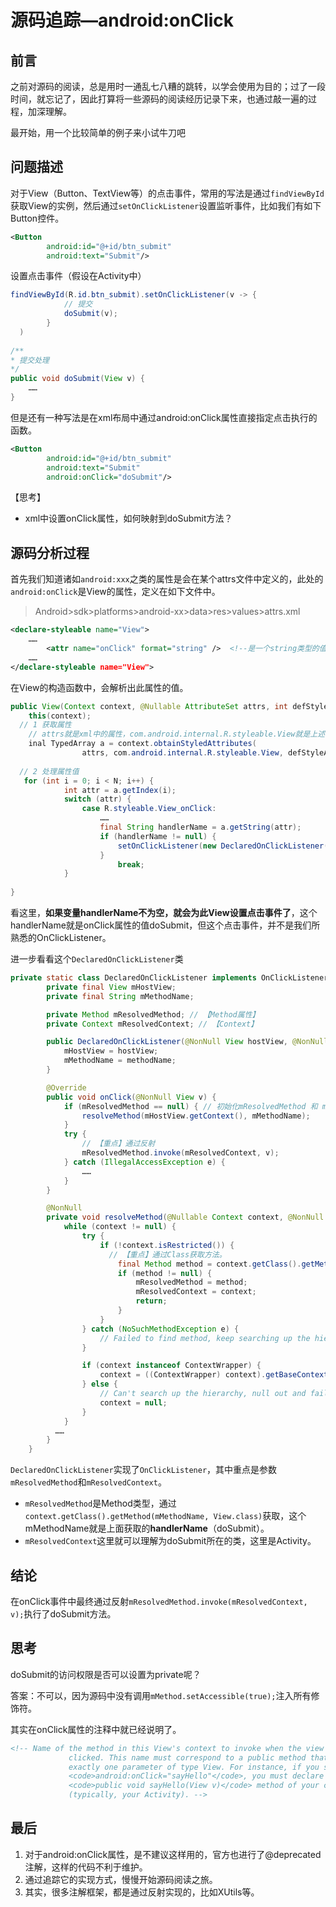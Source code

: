 # 源码追踪—android:onClick

## 前言

之前对源码的阅读，总是用时一通乱七八糟的跳转，以学会使用为目的；过了一段时间，就忘记了，因此打算将一些源码的阅读经历记录下来，也通过敲一遍的过程，加深理解。

最开始，用一个比较简单的例子来小试牛刀吧

## 问题描述

对于View（Button、TextView等）的点击事件，常用的写法是通过`findViewById`获取View的实例，然后通过`setOnClickListener`设置监听事件，比如我们有如下Button控件。

```xml
<Button
        android:id="@+id/btn_submit"
        android:text="Submit"/>
```

设置点击事件（假设在Activity中）

```java
findViewById(R.id.btn_submit).setOnClickListener(v -> {
  			// 提交
  			doSubmit(v);
		}
  )
  
/**
* 提交处理
*/
public void doSubmit(View v) {
  	……
}
```



但是还有一种写法是在xml布局中通过android:onClick属性直接指定点击执行的函数。

```xml
<Button
        android:id="@+id/btn_submit"
        android:text="Submit"
        android:onClick="doSubmit"/>
```

【思考】

- xml中设置onClick属性，如何映射到doSubmit方法？



## 源码分析过程

首先我们知道诸如`android:xxx`之类的属性是会在某个attrs文件中定义的，此处的`android:onClick`是View的属性，定义在如下文件中。

> Android>sdk>platforms>android-xx>data>res>values>attrs.xml

````xml
<declare-styleable name="View">
  	……
		<attr name="onClick" format="string" />  <!--是一个string类型的值。-->
  	……
</declare-styleable name="View">
````



在View的构造函数中，会解析出此属性的值。

```java
public View(Context context, @Nullable AttributeSet attrs, int defStyleAttr, int defStyleRes) {
	this(context);
  // 1 获取属性
	// attrs就是xml中的属性，com.android.internal.R.styleable.View就是上述 <declare-styleable name="View">
	inal TypedArray a = context.obtainStyledAttributes(
                attrs, com.android.internal.R.styleable.View, defStyleAttr, defStyleRes);
  
  // 2 处理属性值
   for (int i = 0; i < N; i++) {
            int attr = a.getIndex(i);
            switch (attr) {
                case R.styleable.View_onClick:
                    ……
                    final String handlerName = a.getString(attr);
                    if (handlerName != null) {
                        setOnClickListener(new DeclaredOnClickListener(this, handlerName));
                    }
                		break;
            }
  
}
```

看这里，**如果变量handlerName不为空，就会为此View设置点击事件了**，这个handlerName就是onClick属性的值doSubmit，但这个点击事件，并不是我们所熟悉的OnClickListener。

进一步看看这个`DeclaredOnClickListener`类

```java
private static class DeclaredOnClickListener implements OnClickListener {
        private final View mHostView;
        private final String mMethodName;

        private Method mResolvedMethod; // 【Method属性】
        private Context mResolvedContext; // 【Context】

        public DeclaredOnClickListener(@NonNull View hostView, @NonNull String methodName) {
            mHostView = hostView;
            mMethodName = methodName;
        }

        @Override
        public void onClick(@NonNull View v) {
            if (mResolvedMethod == null) { // 初始化mResolvedMethod 和 mResolvedContext变量
                resolveMethod(mHostView.getContext(), mMethodName);
            }
            try {
              	// 【重点】通过反射
                mResolvedMethod.invoke(mResolvedContext, v);
            } catch (IllegalAccessException e) {
                ……
            }
        }

        @NonNull
        private void resolveMethod(@Nullable Context context, @NonNull String name) {
            while (context != null) {
                try {
                    if (!context.isRestricted()) {
                      // 【重点】通过Class获取方法。
                        final Method method = context.getClass().getMethod(mMethodName, View.class);
                        if (method != null) {
                            mResolvedMethod = method;
                            mResolvedContext = context;
                            return;
                        }
                    }
                } catch (NoSuchMethodException e) {
                    // Failed to find method, keep searching up the hierarchy.
                }

                if (context instanceof ContextWrapper) { 
                    context = ((ContextWrapper) context).getBaseContext();
                } else {
                    // Can't search up the hierarchy, null out and fail.
                    context = null;
                }
            }
          ……
        }
    }
```



`DeclaredOnClickListener`实现了`OnClickListener`，其中重点是参数`mResolvedMethod`和`mResolvedContext`。

- `mResolvedMethod`是Method类型，通过`context.getClass().getMethod(mMethodName, View.class)`获取，这个mMethodName就是上面获取的**handlerName**（doSubmit）。
- `mResolvedContext`这里就可以理解为doSubmit所在的类，这里是Activity。

## 结论

在onClick事件中最终通过反射`mResolvedMethod.invoke(mResolvedContext, v);`执行了doSubmit方法。

## 思考

doSubmit的访问权限是否可以设置为private呢？

答案：不可以，因为源码中没有调用`mMethod.setAccessible(true);`注入所有修饰符。

其实在onClick属性的注释中就已经说明了。

```xml
<!-- Name of the method in this View's context to invoke when the view is
             clicked. This name must correspond to a public method that takes
             exactly one parameter of type View. For instance, if you specify
             <code>android:onClick="sayHello"</code>, you must declare a
             <code>public void sayHello(View v)</code> method of your context
             (typically, your Activity). -->
```



## 最后

1. 对于android:onClick属性，是不建议这样用的，官方也进行了@deprecated注解，这样的代码不利于维护。
2. 通过追踪它的实现方式，慢慢开始源码阅读之旅。
3. 其实，很多注解框架，都是通过反射实现的，比如XUtils等。









